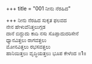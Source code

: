 +++
title = "001 ನೀನು ನೆರಹಿದ"

+++
ನೀನು ನೆರಹಿದ ಸುಕೃತ ಫಲವದ  
ನೇನ ಹೇಳುವೆನಿತ್ತಲುಗ್ಗಡ  
ದಾನೆ ಬಿದ್ದುದು ಕಾದಿ ನಸು ಸೊಪ್ಪಾದುದರಿಸೇನೆ  
ಧ್ಯಾನವಿತ್ತಲು ರಾಗವತ್ತಲು  
ಮೋನವಿತ್ತಲು ರಭಸವತ್ತಲು  
ಹಾನಿಯಿತ್ತಲು ವೃದ್ಧಿಯತ್ತಲು ಭೂಪ ಕೇಳೆಂದ    ॥1॥